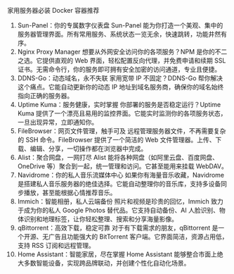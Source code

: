 家用服务器必装 Docker 容器推荐
1. Sun-Panel：你的专属数字仪表盘 Sun-Panel 能为你打造一个美观、集中的服务器管理界面。所有常用服务、系统状态一览无余，快速跳转，功能井然有序。 
2. Nginx Proxy Manager 想要从外网安全访问你的各项服务？NPM 是你的不二之选。它提供直观的 Web 界面，轻松配置反向代理，并免费申请和续期 SSL 证书。无需命令行，你的服务即可拥有安全加密的访问通道，专业且便捷。 
3. DDNS-Go：动态域名，永不失联 家用宽带 IP 不固定？DDNS-Go 帮你解决这个痛点。它能自动更新你的动态 IP 地址到域名服务商，确保你的域名始终指向正确的服务器。 
4. Uptime Kuma：服务健康，实时掌握 你部署的服务是否稳定运行？Uptime Kuma 提供了一个漂亮且易用的监控界面。它能实时监测你的各项服务状态，一旦出现异常，立即通知你。 
5. FileBrowser：网页文件管理，触手可及 远程管理服务器文件，不再需要复杂的 SSH 命令。FileBrowser 提供了一个简洁的 Web 文件管理器。上传、下载、编辑、分享，一切操作都在浏览器中完成。 
6. Alist：聚合网盘，一网打尽 Alist 能将各种网盘（如阿里云盘、百度网盘、OneDrive 等）聚合到一起，统一管理和访问。它甚至能用来挂载 WebDAV。 
7. Navidrome：你的私人音乐流媒体中心 如果你有海量音乐收藏，Navidrome 是搭建私人音乐服务器的绝佳选择。它能自动整理你的音乐库，支持多设备同步播放，甚至能根据心情推荐音乐。 
8. Immich：智能相册，私人云端备份 照片和视频是珍贵的回忆，Immich 致力于成为你的私人 Google Photos 替代品。它支持自动备份、AI 人脸识别、物体识别和地理标签，让你轻松整理、搜索和分享海量影像。 
9. qBittorrent：高效下载，稳定可靠 对于有下载需求的朋友，qBittorrent 是一个开源、无广告且功能强大的 BitTorrent 客户端。它界面简洁，资源占用低，支持 RSS 订阅和远程管理。 
10. Home Assistant：智能家居，尽在掌握 Home Assistant 能够整合市面上绝大多数智能设备，实现跨品牌联动，并创建个性化自动化场景。
